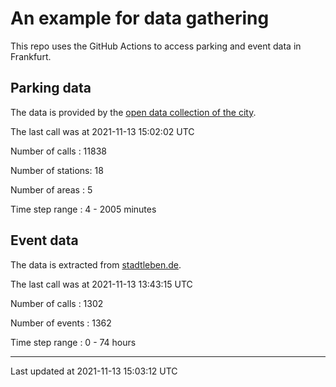# An example for data gathering

This repo uses the GitHub Actions to access parking and event data in Frankfurt.

## Parking data
The data is provided by the [open data collection of the city](https://www.offenedaten.frankfurt.de/).

The last call was at 2021-11-13 15:02:02 UTC

Number of calls   : 11838

Number of stations:    18

Number of areas   :     5

Time step range   :     4 -  2005 minutes


## Event data
The data is extracted from [stadtleben.de](https://stadtleben.de/frankfurt/).

The last call was at 2021-11-13 13:43:15 UTC

Number of calls   : 1302

Number of events  : 1362

Time step range   :    0 -   74 hours


----

Last updated at 2021-11-13 15:03:12 UTC
